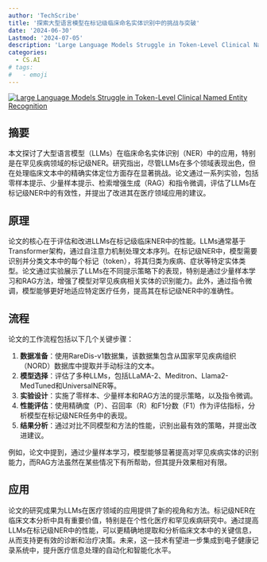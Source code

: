 ```yaml
---
author: 'TechScribe'
title: '探索大型语言模型在标记级临床命名实体识别中的挑战与突破'
date: '2024-06-30'
Lastmod: '2024-07-05'
description: 'Large Language Models Struggle in Token-Level Clinical Named Entity Recognition'
categories:
  - CS.AI
# tags:
#   - emoji
---
```


[![Large Language Models Struggle in Token-Level Clinical Named Entity Recognition](https://arxiv-research-1301205113.cos.ap-guangzhou.myqcloud.com/images/2407.00731v1.pdf_0.jpg)](https://arxiv.org/abs/2407.00731v1)

## 摘要

本文探讨了大型语言模型（LLMs）在临床命名实体识别（NER）中的应用，特别是在罕见疾病领域的标记级NER。研究指出，尽管LLMs在多个领域表现出色，但在处理临床文本中的精确实体定位方面存在显著挑战。论文通过一系列实验，包括零样本提示、少量样本提示、检索增强生成（RAG）和指令微调，评估了LLMs在标记级NER中的有效性，并提出了改进其在医疗领域应用的建议。<!--more-->

## 原理

论文的核心在于评估和改进LLMs在标记级临床NER中的性能。LLMs通常基于Transformer架构，通过自注意力机制处理文本序列。在标记级NER中，模型需要识别并分类文本中的每个标记（token），将其归类为疾病、症状等特定实体类型。论文通过实验展示了LLMs在不同提示策略下的表现，特别是通过少量样本学习和RAG方法，增强了模型对罕见疾病相关实体的识别能力。此外，通过指令微调，模型能够更好地适应特定医疗任务，提高其在标记级NER中的准确性。

## 流程

论文的工作流程包括以下几个关键步骤：
1. **数据准备**：使用RareDis-v1数据集，该数据集包含从国家罕见疾病组织（NORD）数据库中提取并手动标注的文本。
2. **模型选择**：评估了多种LLMs，包括LLaMA-2、Meditron、Llama2-MedTuned和UniversalNER等。
3. **实验设计**：实施了零样本、少量样本和RAG方法的提示策略，以及指令微调。
4. **性能评估**：使用精确度（P）、召回率（R）和F1分数（F1）作为评估指标，分析模型在标记级NER任务中的表现。
5. **结果分析**：通过对比不同模型和方法的性能，识别出最有效的策略，并提出改进建议。

例如，论文中提到，通过少量样本学习，模型能够显著提高对罕见疾病实体的识别能力，而RAG方法虽然在某些情况下有所帮助，但其提升效果相对有限。

## 应用

论文的研究成果为LLMs在医疗领域的应用提供了新的视角和方法。标记级NER在临床文本分析中具有重要价值，特别是在个性化医疗和罕见疾病研究中。通过提高LLMs在标记级NER中的性能，可以更精确地提取和分析临床文本中的关键信息，从而支持更有效的诊断和治疗决策。未来，这一技术有望进一步集成到电子健康记录系统中，提升医疗信息处理的自动化和智能化水平。